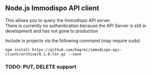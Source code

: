 <h2>Node.js Immodispo API client</h2>

This allows you to query the Immodispo API server.<br>
There is currently no authentication because the API Server is still in development and has not gone to production

Include in projects via the following command (may require sudo)

```
npm install https://github.com/hegrec/immodispo-api-client/archive/0.1.0.tar.gz --save
```


<h3>TODO: PUT, DELETE support</h3>
